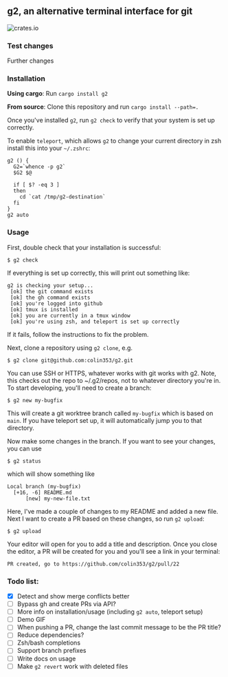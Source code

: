 ## g2, an alternative terminal interface for git

![crates.io](https://img.shields.io/crates/v/g2.svg)

### Test changes

Further changes

### Installation

**Using cargo**: Run `cargo install g2`

**From source**: Clone this repository and run `cargo install --path=.`

Once you've installed `g2`, run `g2 check` to verify that your system is set up correctly.

To enable `teleport`, which allows `g2` to change your
current directory in zsh install this into your `~/.zshrc`:

```
g2 () {
  G2=`whence -p g2`
  $G2 $@

  if [ $? -eq 3 ]
  then
    cd `cat /tmp/g2-destination`
  fi
}
g2 auto
```

### Usage

First, double check that your installation is successful:

```
$ g2 check
```

If everything is set up correctly, this will print out something like:

```
g2 is checking your setup...
 [ok] the git command exists
 [ok] the gh command exists
 [ok] you're logged into github
 [ok] tmux is installed
 [ok] you are currently in a tmux window
 [ok] you're using zsh, and teleport is set up correctly
```

If it fails, follow the instructions to fix the problem. 

Next, clone a repository using `g2 clone`, e.g.

```
$ g2 clone git@github.com:colin353/g2.git
```

You can use SSH or HTTPS, whatever works with git works with g2. Note, this checks out the repo
to ~/.g2/repos, not to whatever directory you're in. To start developing, you'll need to create a branch:

```
$ g2 new my-bugfix
```

This will create a git worktree branch called `my-bugfix` which is based on `main`. If you have teleport set up,
it will automatically jump you to that directory.

Now make some changes in the branch. If you want to see your changes, you can use

```
$ g2 status
```

which will show something like 

```
Local branch (my-bugfix)
  [+16, -6] README.md
      [new] my-new-file.txt
```

Here, I've made a couple of changes to my README and added a new file. Next I want to create a PR
based on these changes, so run `g2 upload`:

```
$ g2 upload
```

Your editor will open for you to add a title and description. Once you close the editor, a PR will
be created for you and you'll see a link in your terminal:

```
PR created, go to https://github.com/colin353/g2/pull/22
```

### Todo list:
 
 - [x] Detect and show merge conflicts better
 - [ ] Bypass gh and create PRs via API?
 - [ ] More info on installation/usage (including `g2 auto`, teleport setup)
 - [ ] Demo GIF
 - [ ] When pushing a PR, change the last commit message to be the PR title?
 - [ ] Reduce dependencies?
 - [ ] Zsh/bash completions
 - [ ] Support branch prefixes
 - [ ] Write docs on usage
 - [ ] Make `g2 revert` work with deleted files

